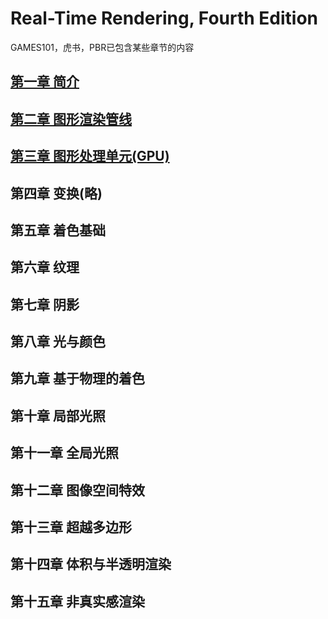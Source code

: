 # Real-Time Rendering, Fourth Edition

GAMES101，虎书，PBR已包含某些章节的内容

## [第一章 简介](ch1.md)

## [第二章 图形渲染管线](ch2.md)

## [第三章 图形处理单元(GPU)](ch3.md)

## 第四章 变换(略)

## 第五章 着色基础

## 第六章 纹理

## 第七章 阴影

## 第八章 光与颜色

## 第九章 基于物理的着色

## 第十章 局部光照

## 第十一章 全局光照

## 第十二章 图像空间特效

## 第十三章 超越多边形

## 第十四章 体积与半透明渲染

## 第十五章 非真实感渲染
